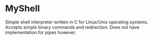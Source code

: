 # MyShell
Simple shell interpreter written in C for Linux/Unix operating systems. Accepts simple binary commands and redirection. Does not have implementation for pipes however.
